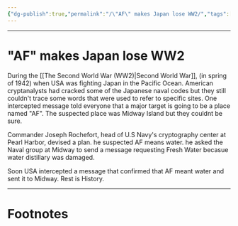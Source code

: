 ```yaml
---
{"dg-publish":true,"permalink":"/\"AF\" makes Japan lose WW2/","tags":["CyberSec","Military","History"]}
---
```



---
# "AF" makes Japan lose WW2
During the [[The Second World War (WW2)\|Second World War]], (in spring of 1942) when USA was fighting Japan in the Pacific Ocean. American cryptanalysts had cracked some of the Japanese naval codes but they still couldn't trace some words that were used to refer to specific sites. One intercepted message told everyone that a major target is going to be a place named "AF". The suspected place was Midway Island but they couldnt be sure.

Commander Joseph Rochefort, head of U.S Navy's cryptography center at Pearl Harbor, devised a plan. he suspected AF means water. he asked the Naval group at Midway to send a message requesting Fresh Water becasue water distillary was damaged.

Soon USA intercepted a message that confirmed that AF meant water and sent it to Midway.
Rest is History.

---
# Footnotes